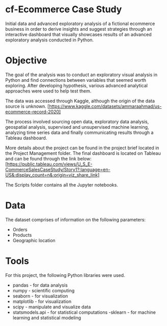 # cf-Ecommerce Case Study
Initial data and advanced exploratory analysis of a fictional ecommerce business in order to derive insights and suggest strategies through an interactive dashboard that visually showcases results of an advanced exploratory analysis conducted in Python.

# Objective
The goal of the analysis was to conduct an exploratory visual analysis in Python and find connections between variables that seemed worth exploring. After developing hypothesis, various advanced analytical approaches were used to help test them.

The data was accessed through Kaggle, although the origin of the data source is unknown. 
[https://www.kaggle.com/datasets/ammaraahmad/us-ecommerce-record-2020]

The process involved sourcing open data, exploratory data analysis, geospatial analysis, supervised and unsupervised machine learning, analyzing time series data and finally communicating results through a Tableau dashboard.

More details about the project can be found in the project brief located in the Project Management folder.
The final dashboard is located on Tableau and can be found through the link below:
[https://public.tableau.com/views/U_S_E-CommerceSalesCaseStudy/Story1?:language=en-US&:display_count=n&:origin=viz_share_link]

The Scripts folder contains all the Jupyter notebooks.

# Data
The dataset comprises of information on the following parameters:
  - Orders
  - Products
  - Geographic location

# Tools
For this project, the following Python libraries were used.
  - pandas - for data analysis
  - numpy - scientific computing
  - seaborn - for visualization
  - matplotlib - for visualization
  - scipy - manipulate and visualize data
  - statsmodels.api - for statistical computations
  -sklearn - for machine learning and statistical modeling
